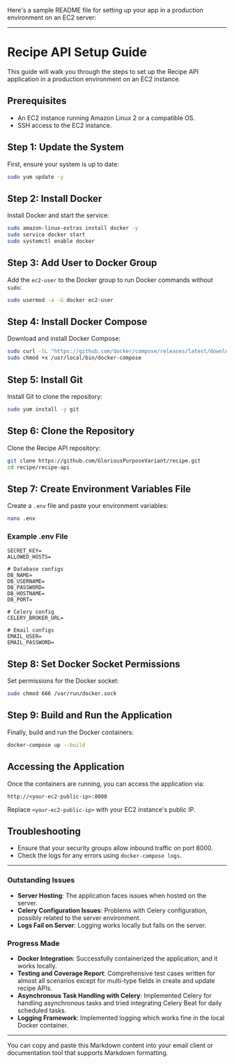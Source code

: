 Here's a sample README file for setting up your app in a production environment on an EC2 server:

---

# Recipe API Setup Guide

This guide will walk you through the steps to set up the Recipe API application in a production environment on an EC2 instance.

## Prerequisites

- An EC2 instance running Amazon Linux 2 or a compatible OS.
- SSH access to the EC2 instance.

## Step 1: Update the System

First, ensure your system is up to date:

```bash
sudo yum update -y
```

## Step 2: Install Docker

Install Docker and start the service:

```bash
sudo amazon-linux-extras install docker -y
sudo service docker start
sudo systemctl enable docker
```

## Step 3: Add User to Docker Group

Add the `ec2-user` to the Docker group to run Docker commands without `sudo`:

```bash
sudo usermod -a -G docker ec2-user
```

## Step 4: Install Docker Compose

Download and install Docker Compose:

```bash
sudo curl -SL "https://github.com/docker/compose/releases/latest/download/docker-compose-$(uname -s)-$(uname -m)" -o /usr/local/bin/docker-compose
sudo chmod +x /usr/local/bin/docker-compose
```

## Step 5: Install Git

Install Git to clone the repository:

```bash
sudo yum install -y git
```

## Step 6: Clone the Repository

Clone the Recipe API repository:

```bash
git clone https://github.com/GloriousPurposeVariant/recipe.git
cd recipe/recipe-api
```

## Step 7: Create Environment Variables File

Create a `.env` file and paste your environment variables:

```bash
nano .env
```

### Example .env File

```env
SECRET_KEY=
ALLOWED_HOSTS=

# Database configs
DB_NAME=
DB_USERNAME=
DB_PASSWORD=
DB_HOSTNAME=
DB_PORT=

# Celery config
CELERY_BROKER_URL=

# Email configs
EMAIL_USER=
EMAIL_PASSWORD=
```

## Step 8: Set Docker Socket Permissions

Set permissions for the Docker socket:

```bash
sudo chmod 666 /var/run/docker.sock
```

## Step 9: Build and Run the Application

Finally, build and run the Docker containers:

```bash
docker-compose up --build
```

## Accessing the Application

Once the containers are running, you can access the application via:

```
http://<your-ec2-public-ip>:8000
```

Replace `<your-ec2-public-ip>` with your EC2 instance's public IP.

## Troubleshooting

- Ensure that your security groups allow inbound traffic on port 8000.
- Check the logs for any errors using `docker-compose logs`.

---

### Outstanding Issues

- **Server Hosting**: The application faces issues when hosted on the server.
- **Celery Configuration Issues**: Problems with Celery configuration, possibly related to the server environment.
- **Logs Fail on Server**: Logging works locally but fails on the server.

### Progress Made

- **Docker Integration**: Successfully containerized the application, and it works locally.
- **Testing and Coverage Report**: Comprehensive test cases written for almost all scenarios except for multi-type fields in create and update recipe APIs.
- **Asynchronous Task Handling with Celery**: Implemented Celery for handling asynchronous tasks and tried integrating Celery Beat for daily scheduled tasks.
- **Logging Framework**: Implemented logging which works fine in the local Docker container.

---

You can copy and paste this Markdown content into your email client or documentation tool that supports Markdown formatting.